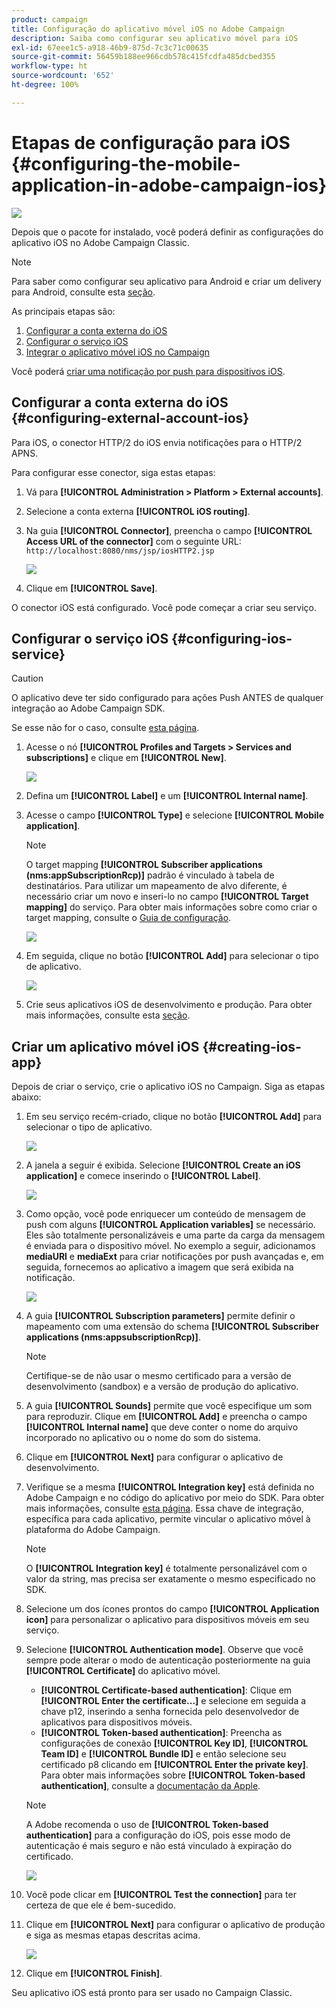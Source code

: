 ```yaml
---
product: campaign
title: Configuração do aplicativo móvel iOS no Adobe Campaign
description: Saiba como configurar seu aplicativo móvel para iOS
exl-id: 67eee1c5-a918-46b9-875d-7c3c71c00635
source-git-commit: 56459b188ee966cdb578c415fcdfa485dcbed355
workflow-type: ht
source-wordcount: '652'
ht-degree: 100%

---
```


# Etapas de configuração para iOS {#configuring-the-mobile-application-in-adobe-campaign-ios}

![](../../assets/common.svg)

Depois que o pacote for instalado, você poderá definir as configurações do aplicativo iOS no Adobe Campaign Classic.

>[!NOTE]
>
>Para saber como configurar seu aplicativo para Android e criar um delivery para Android, consulte esta [seção](configuring-the-mobile-application-android.md).

As principais etapas são:

1. [Configurar a conta externa do iOS](#configuring-external-account-ios)
1. [Configurar o serviço iOS](#configuring-ios-service)
1. [Integrar o aplicativo móvel iOS no Campaign](#creating-ios-app)

Você poderá [criar uma notificação por push para dispositivos iOS](create-notifications-ios.md).


## Configurar a conta externa do iOS {#configuring-external-account-ios}

Para iOS, o conector HTTP/2 do iOS envia notificações para o HTTP/2 APNS.

Para configurar esse conector, siga estas etapas:

1. Vá para **[!UICONTROL Administration > Platform > External accounts]**.
1. Selecione a conta externa **[!UICONTROL iOS routing]**.
1. Na guia **[!UICONTROL Connector]**, preencha o campo **[!UICONTROL Access URL of the connector]** com o seguinte URL: ```http://localhost:8080/nms/jsp/iosHTTP2.jsp```

   ![](assets/nmac_connectors.png)

1. Clique em **[!UICONTROL Save]**.

O conector iOS está configurado. Você pode começar a criar seu serviço.

## Configurar o serviço iOS {#configuring-ios-service}

>[!CAUTION]
>
>O aplicativo deve ter sido configurado para ações Push ANTES de qualquer integração ao Adobe Campaign SDK.
>
>Se esse não for o caso, consulte [esta página](https://developer.apple.com/documentation/usernotifications).

1. Acesse o nó **[!UICONTROL Profiles and Targets > Services and subscriptions]** e clique em **[!UICONTROL New]**.

   ![](assets/nmac_service_1.png)

1. Defina um **[!UICONTROL Label]** e um **[!UICONTROL Internal name]**.
1. Acesse o campo **[!UICONTROL Type]** e selecione **[!UICONTROL Mobile application]**.

   >[!NOTE]
   >
   >O target mapping **[!UICONTROL Subscriber applications (nms:appSubscriptionRcp)]** padrão é vinculado à tabela de destinatários. Para utilizar um mapeamento de alvo diferente, é necessário criar um novo e inseri-lo no campo **[!UICONTROL Target mapping]** do serviço. Para obter mais informações sobre como criar o target mapping, consulte o [Guia de configuração](../../configuration/using/about-custom-recipient-table.md).

   ![](assets/nmac_ios.png)

1. Em seguida, clique no botão **[!UICONTROL Add]** para selecionar o tipo de aplicativo.

   ![](assets/nmac_service_2.png)

1. Crie seus aplicativos iOS de desenvolvimento e produção. Para obter mais informações, consulte esta [seção](configuring-the-mobile-application.md#creating-ios-app).

## Criar um aplicativo móvel iOS {#creating-ios-app}

Depois de criar o serviço, crie o aplicativo iOS no Campaign. Siga as etapas abaixo:

1. Em seu serviço recém-criado, clique no botão **[!UICONTROL Add]** para selecionar o tipo de aplicativo.

   ![](assets/nmac_service_2.png)

1. A janela a seguir é exibida. Selecione **[!UICONTROL Create an iOS application]** e comece inserindo o **[!UICONTROL Label]**.

   ![](assets/nmac_ios_2.png)

1. Como opção, você pode enriquecer um conteúdo de mensagem de push com alguns **[!UICONTROL Application variables]** se necessário. Eles são totalmente personalizáveis e uma parte da carga da mensagem é enviada para o dispositivo móvel.
No exemplo a seguir, adicionamos **mediaURl** e **mediaExt** para criar notificações por push avançadas e, em seguida, fornecemos ao aplicativo a imagem que será exibida na notificação.

   ![](assets/nmac_ios_3.png)

1. A guia **[!UICONTROL Subscription parameters]** permite definir o mapeamento com uma extensão do schema **[!UICONTROL Subscriber applications (nms:appsubscriptionRcp)]**.

   >[!NOTE]
   >
   >Certifique-se de não usar o mesmo certificado para a versão de desenvolvimento (sandbox) e a versão de produção do aplicativo.

1. A guia **[!UICONTROL Sounds]** permite que você especifique um som para reproduzir. Clique em **[!UICONTROL Add]** e preencha o campo **[!UICONTROL Internal name]** que deve conter o nome do arquivo incorporado no aplicativo ou o nome do som do sistema.

1. Clique em **[!UICONTROL Next]** para configurar o aplicativo de desenvolvimento.

1. Verifique se a mesma **[!UICONTROL Integration key]** está definida no Adobe Campaign e no código do aplicativo por meio do SDK. Para obter mais informações, consulte [esta página](integrating-campaign-sdk-into-the-mobile-application.md). Essa chave de integração, específica para cada aplicativo, permite vincular o aplicativo móvel à plataforma do Adobe Campaign.

   >[!NOTE]
   >
   > O **[!UICONTROL Integration key]** é totalmente personalizável com o valor da string, mas precisa ser exatamente o mesmo especificado no SDK.

1. Selecione um dos ícones prontos do campo **[!UICONTROL Application icon]** para personalizar o aplicativo para dispositivos móveis em seu serviço.

1. Selecione **[!UICONTROL Authentication mode]**. Observe que você sempre pode alterar o modo de autenticação posteriormente na guia **[!UICONTROL Certificate]** do aplicativo móvel.
   * **[!UICONTROL Certificate-based authentication]**: Clique em **[!UICONTROL Enter the certificate...]** e selecione em seguida a chave p12, inserindo a senha fornecida pelo desenvolvedor de aplicativos para dispositivos móveis.
   * **[!UICONTROL Token-based authentication]**: Preencha as configurações de conexão **[!UICONTROL Key ID]**, **[!UICONTROL Team ID]** e **[!UICONTROL Bundle ID]** e então selecione seu certificado p8 clicando em **[!UICONTROL Enter the private key]**. Para obter mais informações sobre **[!UICONTROL Token-based authentication]**, consulte a [documentação da Apple](https://developer.apple.com/documentation/usernotifications/setting_up_a_remote_notification_server/establishing_a_token-based_connection_to_apns).

   >[!NOTE]
   >
   > A Adobe recomenda o uso de **[!UICONTROL Token-based authentication]** para a configuração do iOS, pois esse modo de autenticação é mais seguro e não está vinculado à expiração do certificado.

   ![](assets/nmac_ios_4.png)

1. Você pode clicar em **[!UICONTROL Test the connection]** para ter certeza de que ele é bem-sucedido.

1. Clique em **[!UICONTROL Next]** para configurar o aplicativo de produção e siga as mesmas etapas descritas acima.

   ![](assets/nmac_ios_5.png)

1. Clique em **[!UICONTROL Finish]**.

Seu aplicativo iOS está pronto para ser usado no Campaign Classic.
